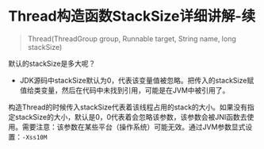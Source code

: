 # Thread构造函数StackSize详细讲解-续

> Thread(ThreadGroup group, Runnable target, String name, long stackSize)

默认的stackSize是多大呢？

- JDK源码中stackSize默认为0，代表该变量值被忽略。把传入的stackSize赋值给类变量，然后在代码中未找到引用，可能是在JVM中被引用了。



构造Thread的时候传入stackSize代表着该线程占用的stack的大小。如果没有指定stackSize的大小，默认是0，0代表着会忽略该参数，该参数会被JNI函数去使用。需要注意：该参数在某些平台（操作系统）可能无效。通过JVM参数显式设置：`-Xss10M`

